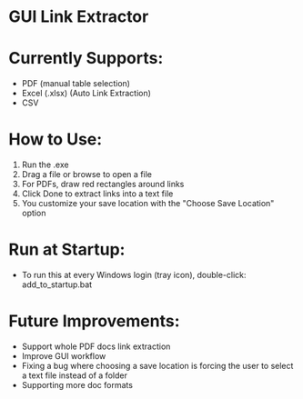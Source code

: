 # **GUI Link Extractor**

# Currently Supports:
- PDF (manual table selection)
- Excel (.xlsx) (Auto Link Extraction)
- CSV

# How to Use:
1. Run the .exe
2. Drag a file or browse to open a file
3. For PDFs, draw red rectangles around links
4. Click Done to extract links into a text file
5. You customize your save location with the "Choose Save Location" option

# Run at Startup:
- To run this at every Windows login (tray icon), double-click:
add_to_startup.bat

# Future Improvements:
- Support whole PDF docs link extraction
- Improve GUI workflow
- Fixing a bug where choosing a save location is forcing the user to select a text file instead of a folder
- Supporting more doc formats